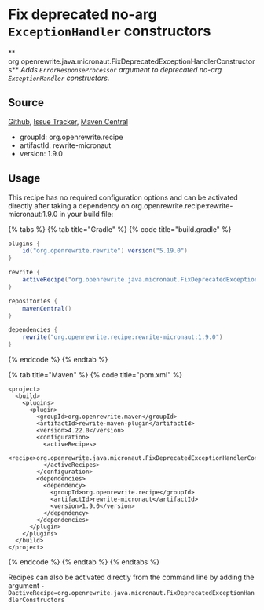 # Fix deprecated no-arg `ExceptionHandler` constructors

** org.openrewrite.java.micronaut.FixDeprecatedExceptionHandlerConstructors**
_Adds `ErrorResponseProcessor` argument to deprecated no-arg `ExceptionHandler` constructors._

## Source

[Github](https://github.com/openrewrite/rewrite-micronaut), [Issue Tracker](https://github.com/openrewrite/rewrite-micronaut/issues), [Maven Central](https://search.maven.org/artifact/org.openrewrite.recipe/rewrite-micronaut/1.9.0/jar)

* groupId: org.openrewrite.recipe
* artifactId: rewrite-micronaut
* version: 1.9.0


## Usage

This recipe has no required configuration options and can be activated directly after taking a dependency on org.openrewrite.recipe:rewrite-micronaut:1.9.0 in your build file:

{% tabs %}
{% tab title="Gradle" %}
{% code title="build.gradle" %}
```groovy
plugins {
    id("org.openrewrite.rewrite") version("5.19.0")
}

rewrite {
    activeRecipe("org.openrewrite.java.micronaut.FixDeprecatedExceptionHandlerConstructors")
}

repositories {
    mavenCentral()
}

dependencies {
    rewrite("org.openrewrite.recipe:rewrite-micronaut:1.9.0")
}
```
{% endcode %}
{% endtab %}

{% tab title="Maven" %}
{% code title="pom.xml" %}
```markup
<project>
  <build>
    <plugins>
      <plugin>
        <groupId>org.openrewrite.maven</groupId>
        <artifactId>rewrite-maven-plugin</artifactId>
        <version>4.22.0</version>
        <configuration>
          <activeRecipes>
            <recipe>org.openrewrite.java.micronaut.FixDeprecatedExceptionHandlerConstructors</recipe>
          </activeRecipes>
        </configuration>
        <dependencies>
          <dependency>
            <groupId>org.openrewrite.recipe</groupId>
            <artifactId>rewrite-micronaut</artifactId>
            <version>1.9.0</version>
          </dependency>
        </dependencies>
      </plugin>
    </plugins>
  </build>
</project>
```
{% endcode %}
{% endtab %}
{% endtabs %}

Recipes can also be activated directly from the command line by adding the argument `-DactiveRecipe=org.openrewrite.java.micronaut.FixDeprecatedExceptionHandlerConstructors`
